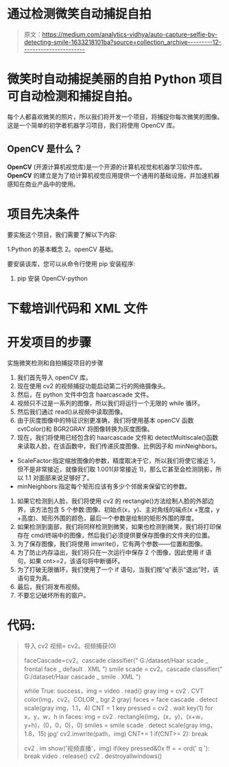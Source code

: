 # 通过检测微笑自动捕捉自拍

> 原文：<https://medium.com/analytics-vidhya/auto-capture-selfie-by-detecting-smile-1633218101ba?source=collection_archive---------12----------------------->

# 微笑时自动捕捉美丽的自拍 Python 项目可自动检测和捕捉自拍。

每个人都喜欢微笑的照片，所以我们将开发一个项目，将捕捉你每次微笑的图像。这是一个简单的初学者机器学习项目，我们将使用 OpenCV 库。

## OpenCV 是什么？

**OpenCV** (开源计算机视觉库)是一个开源的计算机视觉和机器学习软件库。 **OpenCV** 的建立是为了给计算机视觉应用提供一个通用的基础设施，并加速机器感知在商业产品中的使用。

# 项目先决条件

要实施这个项目，我们需要了解以下内容:

1.Python 的基本概念
2。openCV 基础。

要安装该库，您可以从命令行使用 pip 安装程序:

1.  pip 安装 OpenCV-python

# 下载培训代码和 XML 文件

# 开发项目的步骤

实施微笑检测和自拍捕捉项目的步骤

1.  我们首先导入 openCV 库。
2.  现在使用 cv2 的视频捕捉功能启动第二行的网络摄像头。
3.  然后，在 python 文件中包含 haarcascade 文件。
4.  视频只不过是一系列的图像，所以我们将运行一个无限的 while 循环。
5.  然后我们通过 read()从视频中读取图像。
6.  由于灰度图像中的特征识别更准确，我们将使用基本 openCV 函数 cvtColor()和 BGR2GRAY 将图像转换为灰度图像。
7.  现在，我们将使用已经包含的 haarcascade 文件和 detectMultiscale()函数来读取人脸，在该函数中，我们传递灰度图像、比例因子和 minNeighbors。

*   ScaleFactor:指定缩放图像的参数，精度取决于它，所以我们将使它接近 1，但不是非常接近，就像我们取 1.001(非常接近 1)，那么它甚至会检测阴影，所以 1.1 对面部来说足够好了。
*   minNeighbors:指定每个矩形应该有多少个邻居来保留它的参数。

1.  如果它检测到人脸，我们将使用 cv2 的 rectangle()方法绘制人脸的外部边界，该方法包含 5 个参数:图像、初始点(x，y)、主对角线的端点(x +宽度，y +高度)、矩形外围的颜色，最后一个参数是绘制的矩形外围的厚度。
2.  如果检测到面部，我们将同样检测到微笑，如果也检测到微笑，我们将打印保存在 cmd/终端中的图像<cnt>，然后我们必须提供要保存图像的文件夹的位置。</cnt>
3.  为了保存图像，我们将使用 imwrite()，它有两个参数——位置和图像。
4.  为了防止内存溢出，我们将只在一次运行中保存 2 个图像，因此使用 if 语句，如果 cnt>=2，该语句将中断循环。
5.  为了打破无限循环，我们使用了一个 if 语句，当我们按“q”表示“退出”时，该语句变为真。
6.  最后，我们将发布视频。
7.  不要忘记破坏所有的窗户。

# **代码:**

> 导入 cv2
> 视频= cv2。视频捕获(0)
> 
> faceCascade=cv2。cascade classifier(" G:/dataset/Haar scade _ frontal face _ default . XML ")
> smile scade = cv2。cascade classifier(" G:/dataset/Haar cascade _ smile . XML ")
> 
> while True:
> success，img = video . read()
> gray img = cv2 . CVT color(img，cv2。COLOR _ bgr 2 gray)
> faces = face cascade . detect scale(gray img，1.1，4)
> CNT = 1
> key pressed = cv2 . wait key(1)
> for x，y，w，h in faces:
> img = cv2 . rectangle(img，(x，y)，(x+w，y+h)，(0，0，0)，0)
> smiles = smile scade . detect scale(gray img，1.8，15)
> jpg'
> cv2.imwrite(path，img)
> CNT+= 1
> if(CNT>= 2):
> break
> 
> cv2 . im show('视频直播'，img)
> if(key pressed&0x ff = = ord(' q '):
> break
> video . release()
> cv2 . destroyallwindows()